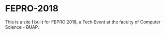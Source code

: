 # FEPRO-2018
This is a site I built for FEPRO 2018, a Tech Event at the faculty of Computer Science - BUAP.

